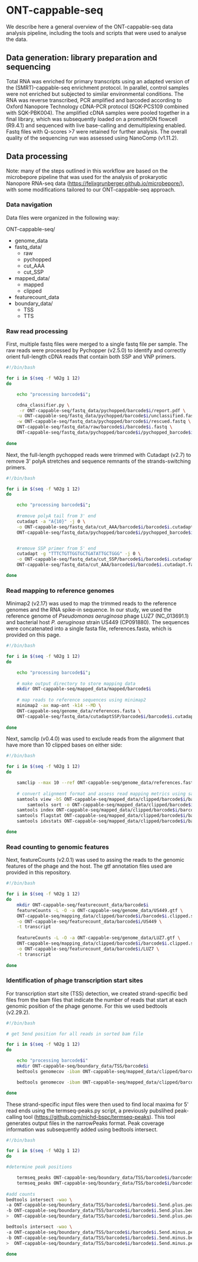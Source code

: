 # ONT-cappable-seq

We describe here a general overview of the ONT-cappable-seq data analysis pipeline, including the tools and scripts that were used to analyse the data. 

## **Data generation: library preparation and sequencing**

Total RNA was enriched for primary transcripts using an adapted version of the (SMRT)-cappable-seq enrichment protocol. In parallel, control samples were not enriched but subjected to similar environmental conditions. The RNA was reverse transcribed, PCR amplified and barcoded according to Oxford Nanopore Technology cDNA-PCR protocol (SQK-PCS109 combined with SQK-PBK004). The amplified cDNA samples were pooled together in a final library, which was subsequently loaded on a promethION flowcell (R9.4.1) and sequenced with live base-calling and demultiplexing enabled. Fastq files with Q-scores >7 were retained for further analysis. The overall quality of the sequencing run was assessed using NanoComp (v1.11.2). 

## **Data processing**

Note: many of the steps outlined in this workflow are based on the microbepore pipeline that was used for the analysis of prokaryotic Nanopore RNA-seq data (https://felixgrunberger.github.io/microbepore/), with some modifications tailored to our ONT-cappable-seq approach. 

### **Data navigation**

Data files were organized in the following way:

ONT-cappable-seq/
 - genome_data
 - fastq_data/
 	- raw
	- pychopped
	- cut_AAA
	- cut_SSP
 - mapped_data/
	- mapped
	- clipped
 - featurecount_data
 - boundary_data/
 	- TSS 	 
	- TTS

        
### **Raw read processing**

First, multiple fastq files were merged to a single fastq file per sample. The raw reads were processed by Pychopper (v2.5.0) to identify and correctly orient full-length cDNA reads that contain both SSP and VNP primers.

```bash
#!/bin/bash

for i in $(seq -f %02g 1 12)
do

	echo "processing barcode$i";

	cdna_classifier.py \
 	 -r ONT-cappable-seq/fastq_data/pychopped/barcode$i/report.pdf \
  	-u ONT-cappable-seq/fastq_data/pychopped/barcode$i/unclassified.fastq \
  	-w ONT-cappable-seq/fastq_data/pychopped/barcode$i/rescued.fastq \
  	ONT-cappable-seq/fastq_data/raw/barcode$i/barcode$i.fastq \
  	ONT-cappable-seq/fastq_data/pychopped/barcode$i/pychopped_barcode$i.fastq 
  
done 
```


Next, the full-length pychopped reads were trimmed with Cutadapt (v2.7) to remove 3' polyA stretches and sequence remnants of the strands-switching primers. 

```bash
#!/bin/bash

for i in $(seq -f %02g 1 12)
do

	echo "processing barcode$i";
	
	#remove polyA tail from 3' end
	cutadapt -a "A{10}" -j 0 \
	-o ONT-cappable-seq/fastq_data/cut_AAA/barcode$i/barcode$i.cutadapt.fastq \
	ONT-cappable-seq/fastq_data/pychopped/barcode$i/pychopped_barcode$i.fastq 


  	#remove SSP primer from 5' end
	cutadapt -g "TTTCTGTTGGTGCTGATATTGCTGGG" -j 0 \
	-o ONT-cappable-seq/fastq_data/cut_SSP/barcode$i/barcode$i.cutadapt_SSP.fastq \
	ONT-cappable-seq/fastq_data/cut_AAA/barcode$i/barcode$i.cutadapt.fastq 

done
```
### **Read mapping to reference genomes**

Minimap2 (v2.17) was used to map the trimmed reads to the reference genomes and the RNA spike-in sequence. In our study, we used the reference genome of _Pseudomonas aeruginosa_ phage LUZ7 (NC_013691.1) and bacterial host _P. aeruginosa_ strain US449 (CP091880). The sequences were concatenated into a single fasta file, references.fasta, which is provided on this page.   

```bash
#!/bin/bash

for i in $(seq -f %02g 1 12)
do

	echo "processing barcode$i";
	
	# make output directory to store mapping data
	mkdir ONT-cappable-seq/mapped_data/mapped/barcode$i 
	
	# map reads to reference sequences using minimap2
	minimap2 -ax map-ont -k14 --MD \
	ONT-cappable-seq/genome_data/references.fasta \
	ONT-cappable-seq/fastq_data/cutadaptSSP/barcode$i/barcode$i.cutadapt_SSP.fastq > ONT-cappable-seq/mapped_data/mapped/barcode$i/barcode$i.sam 
	
done
```

Next, samclip (v0.4.0) was used to exclude reads from the alignment that have more than 10 clipped bases on either side:

```bash
#!/bin/bash

for i in $(seq -f %02g 1 12)
do

	samclip --max 10 --ref ONT-cappable-seq/genome_data/references.fasta < ONT-cappable-seq/mapped_data/mapped/barcode$i/barcode$i.sam > ONT-cappable-seq/mapped_data/clipped/barcode$i/barcode$i.clipped.sam
	
	# convert alignment format and assess read mapping metrics using samtools (v1.9)
  	samtools view -bS ONT-cappable-seq/mapped_data/clipped/barcode$i/barcode$i.clipped.sam -o ONT-cappable-seq/mapped_data/clipped/barcode$i/barcode$i.clipped.bam
        samtools sort -o ONT-cappable-seq/mapped_data/clipped/barcode$i/barcode$i.clipped.sorted.bam ONT-cappable-seq/mapped_data/clipped/barcode$i/barcode$i.clipped.bam
	samtools index ONT-cappable-seq/mapped_data/clipped/barcode$i/barcode$i.clipped.sorted.bam
	samtools flagstat ONT-cappable-seq/mapped_data/clipped/barcode$i/barcode$i.clipped.sorted.bam > ONT-cappable-seq/mapped_data/clipped/barcode$i/flagstat.txt
	samtools idxstats ONT-cappable-seq/mapped_data/clipped/barcode$i/barcode$i.clipped.sorted.bam > ONT-cappable-seq/mapped_data/clipped/barcode$i/idxstats.txt

done
```

### **Read counting to genomic features**

Next, featureCounts (v2.0.1) was used to assing the reads to the genomic features of the phage and the host. The gtf annotation files used are provided in this repository. 

```bash
#!/bin/bash

for i in $(seq -f %02g 1 12)
do
	mkdir ONT-cappable-seq/featurecount_data/barcode$i
	featureCounts -L -O -a ONT-cappable-seq/genome_data/US449.gtf \
	ONT-cappable-seq/mapping_data/clipped/barcode$i/barcode$i.clipped.sorted.bam \
	-o ONT-cappable-seq/featurecount_data/barcode$i/US449 \
	-t transcript
	
	featureCounts -L -O -a ONT-cappable-seq/genome_data/LUZ7.gtf \
	ONT-cappable-seq/mapping_data/clipped/barcode$i/barcode$i.clipped.sorted.bam \
	-o ONT-cappable-seq/featurecount_data/barcode$i/LUZ7 \
	-t transcript
	
done
```

### **Identification of phage transcription start sites**

For transcription start site (TSS) detection, we created strand-specific bed files from the bam files that indicate the number of reads that start at each genomic position of the phage genome. For this we used bedtools (v2.29.2).


```bash
#!/bin/bash

# get 5end position for all reads in sorted bam file

for i in $(seq -f %02g 1 12)
do

	echo "processing barcode$i"
	mkdir ONT-cappable-seq/boundary_data/TSS/barcode$i
	bedtools genomecov -ibam ONT-cappable-seq/mapped_data/clipped/barcode$i/barcode$i.clipped.sorted.bam -bga -5 -strand - > ONT-cappable-seq/boundary_data/TSS/barcode$i/barcode$i.5end.minus.bedgraph

	bedtools genomecov -ibam ONT-cappable-seq/mapped_data/clipped/barcode$i/barcode$i.clipped.sorted.bam -bga -5 -strand + > ONT-cappable-seq/boundary_data/TSS/barcode$i/barcode$i.5end.plus.bedgraph

done
```

These strand-specific input files were then used to find local maxima for 5' read ends using the termseq-peaks.py script, a previously pubslihed peak-calling tool (https://github.com/nichd-bspc/termseq-peaks). This tool generates output files in the narrowPeaks format. Peak coverage information was subsequently added using bedtools intersect. 


```bash
#!/bin/bash

for i in $(seq -f %02g 1 12)
do

#determine peak positions

	termseq_peaks ONT-cappable-seq/boundary_data/TSS/barcode$i/barcode$i.5end.plus.bedgraph --peaks ONT-cappable-seq/boundary_data/TSS/barcode$i.5end.plus.peaks --strand +
	termseq_peaks ONT-cappable-seq/boundary_data/TSS/barcode$i/barcode$i.5end.minus.bedgraph --peaks ONT-cappable-seq/boundary_data/TSS/barcode$i.5end.minus.peaks --strand -
	
#add counts
bedtools intersect -wao \
-a ONT-cappable-seq/boundary_data/TSS/barcode$i/barcode$i.5end.plus.peaks.oracle.narrowPeak \
-b ONT-cappable-seq/boundary_data/TSS/barcode$i/barcode$i.5end.plus.bedgraph \
>  ONT-cappable-seq/boundary_data/TSS/barcode$i/barcode$i.5end.plus.peaks.oracle.narrowPeak.counts

bedtools intersect -wao \
-a ONT-cappable-seq/boundary_data/TSS/barcode$i/barcode$i.5end.minus.peaks.oracle.narrowPeak \
-b ONT-cappable-seq/boundary_data/TSS/barcode$i/barcode$i.5end.minus.bedgraph \
>  ONT-cappable-seq/boundary_data/TSS/barcode$i/barcode$i.5end.minus.peaks.oracle.narrowPeak.counts

done
```



